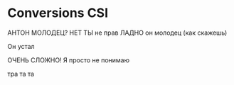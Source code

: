 # Conversions CSI
АНТОН МОЛОДЕЦ? НЕТ ТЫ не прав
ЛАДНО он молодец (как скажешь)


Он устал

ОЧЕНЬ СЛОЖНО!
Я
просто
не
понимаю

тра та та
